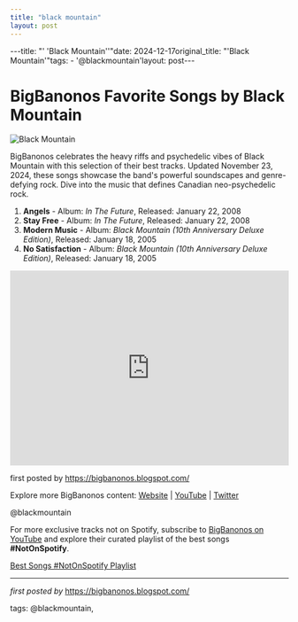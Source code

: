 ```yaml
---
title: "black mountain"
layout: post
---
```

---title: "' 'Black Mountain''"date: 2024-12-17original_title: "'Black Mountain'"tags:  - '@blackmountain'layout: post---<h1>BigBanonos Favorite Songs by Black Mountain</h1><img src="https://www.progarchives.com/progressive_rock_discography_band/5043.jpg" alt="Black Mountain"> <p>BigBanonos celebrates the heavy riffs and psychedelic vibes of Black Mountain with this selection of their best tracks. Updated November 23, 2024, these songs showcase the band's powerful soundscapes and genre-defying rock. Dive into the music that defines Canadian neo-psychedelic rock.</p> <ol> <li><strong>Angels</strong> - Album: <i>In The Future</i>, Released: January 22, 2008</li> <li><strong>Stay Free</strong> - Album: <i>In The Future</i>, Released: January 22, 2008</li> <li><strong>Modern Music</strong> - Album: <i>Black Mountain (10th Anniversary Deluxe Edition)</i>, Released: January 18, 2005</li> <li><strong>No Satisfaction</strong> - Album: <i>Black Mountain (10th Anniversary Deluxe Edition)</i>, Released: January 18, 2005</li></ol> <div> <iframe src="https://open.spotify.com/embed/playlist/0Fpm8WewuTnafYOST3JOrB?utm_source=generator" width="100%" height="352" frameborder="0" allowfullscreen="" allow="autoplay; clipboard-write; encrypted-media; fullscreen; picture-in-picture" loading="lazy"></iframe></div> <p>first posted by <a href="https://bigbanonos.blogspot.com/" rel="noopener" target="_blank">https://bigbanonos.blogspot.com/</a></p> <div> <p>Explore more BigBanonos content: <a href="https://bigbanonos.blogspot.com/">Website</a> | <a href="https://www.youtube.com/@BigBanonos">YouTube</a> | <a href="https://x.com/bigbanonos">Twitter</a></p></div> <!-- Tags --><p>@blackmountain</p><!--Subscribe and Playlist Links--><div>    <p>For more exclusive tracks not on Spotify, subscribe to <a href="https://www.youtube.com/@BigBanonos" target="_blank">BigBanonos on YouTube</a> and explore their curated playlist of the best songs <strong>#NotOnSpotify</strong>.</p>    <p><a href="https://www.youtube.com/playlist?list=PLtuNtuTatqI0kFahUCbtbfenC_ET5O_tr" target="_blank">Best Songs #NotOnSpotify Playlist<br /></a></p></div><hr /><p><em>first posted by</em> <a href="https://bigbanonos.blogspot.com/" rel="noopener" target="_new">https://bigbanonos.blogspot.com/</a></p><p>tags: @blackmountain,</p>